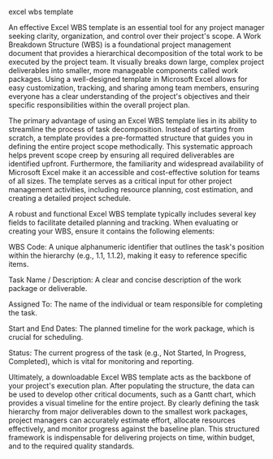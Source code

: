 excel wbs template


An effective Excel WBS template is an essential tool for any project manager seeking clarity, organization, and control over their project's scope. A Work Breakdown Structure (WBS) is a foundational project management document that provides a hierarchical decomposition of the total work to be executed by the project team. It visually breaks down large, complex project deliverables into smaller, more manageable components called work packages. Using a well-designed template in Microsoft Excel allows for easy customization, tracking, and sharing among team members, ensuring everyone has a clear understanding of the project's objectives and their specific responsibilities within the overall project plan.



The primary advantage of using an Excel WBS template lies in its ability to streamline the process of task decomposition. Instead of starting from scratch, a template provides a pre-formatted structure that guides you in defining the entire project scope methodically. This systematic approach helps prevent scope creep by ensuring all required deliverables are identified upfront. Furthermore, the familiarity and widespread availability of Microsoft Excel make it an accessible and cost-effective solution for teams of all sizes. The template serves as a critical input for other project management activities, including resource planning, cost estimation, and creating a detailed project schedule.



A robust and functional Excel WBS template typically includes several key fields to facilitate detailed planning and tracking. When evaluating or creating your WBS, ensure it contains the following elements:




WBS Code: A unique alphanumeric identifier that outlines the task's position within the hierarchy (e.g., 1.1, 1.1.2), making it easy to reference specific items.


Task Name / Description: A clear and concise description of the work package or deliverable.


Assigned To: The name of the individual or team responsible for completing the task.


Start and End Dates: The planned timeline for the work package, which is crucial for scheduling.


Status: The current progress of the task (e.g., Not Started, In Progress, Completed), which is vital for monitoring and reporting.





Ultimately, a downloadable Excel WBS template acts as the backbone of your project's execution plan. After populating the structure, the data can be used to develop other critical documents, such as a Gantt chart, which provides a visual timeline for the entire project. By clearly defining the task hierarchy from major deliverables down to the smallest work packages, project managers can accurately estimate effort, allocate resources effectively, and monitor progress against the baseline plan. This structured framework is indispensable for delivering projects on time, within budget, and to the required quality standards.
